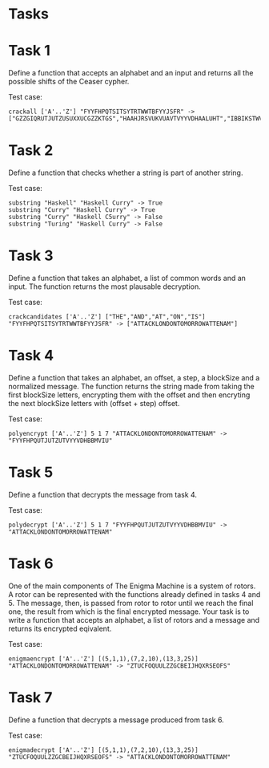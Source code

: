 # Tasks

# Task 1
Define a function that accepts an alphabet and an input and returns all the possible shifts of the Ceaser cypher.

Test case:

    crackall ['A'..'Z'] "FYYFHPQTSITSYTRTWWTBFYYJSFR" -> ["GZZGIQRUTJUTZUSUXXUCGZZKTGS","HAAHJRSVUKVUAVTVYYVDHAALUHT","IBBIKSTWVLWVBWUWZZWEIBBMVIU","JCCJLTUXWMXWCXVXAAXFJCCNWJV","KDDKMUVYXNYXDYWYBBYGKDDOXKW","LEELNVWZYOZYEZXZCCZHLEEPYLX","MFFMOWXAZPAZFAYADDAIMFFQZMY","NGGNPXYBAQBAGBZBEEBJNGGRANZ","OHHOQYZCBRCBHCACFFCKOHHSBOA","PIIPRZADCSDCIDBDGGDLPIITCPB","QJJQSABEDTEDJECEHHEMQJJUDQC","RKKRTBCFEUFEKFDFIIFNRKKVERD","SLLSUCDGFVGFLGEGJJGOSLLWFSE","TMMTVDEHGWHGMHFHKKHPTMMXGTF","UNNUWEFIHXIHNIGILLIQUNNYHUG","VOOVXFGJIYJIOJHJMMJRVOOZIVH","WPPWYGHKJZKJPKIKNNKSWPPAJWI","XQQXZHILKALKQLJLOOLTXQQBKXJ","YRRYAIJMLBMLRMKMPPMUYRRCLYK","ZSSZBJKNMCNMSNLNQQNVZSSDMZL","ATTACKLONDONTOMORROWATTENAM","BUUBDLMPOEPOUPNPSSPXBUUFOBN","CVVCEMNQPFQPVQOQTTQYCVVGPCO","DWWDFNORQGRQWRPRUURZDWWHQDP","EXXEGOPSRHSRXSQSVVSAEXXIREQ"]

# Task 2
Define a function that checks whether a string is part of another string.

Test case:

    substring "Haskell" "Haskell Curry" -> True
    substring "Curry" "Haskell Curry" -> True
    substring "Curry" "Haskell C5urry" -> False
    substring "Turing" "Haskell Curry" -> False

# Task 3
Define a function that takes an alphabet, a list of common words and an input. The function returns the most plausable decryption.

Test case:

    crackcandidates ['A'..'Z'] ["THE","AND","AT","ON","IS"] "FYYFHPQTSITSYTRTWWTBFYYJSFR" -> ["ATTACKLONDONTOMORROWATTENAM"]

# Task 4
Define a function that takes an alphabet, an offset, a step, a blockSize and a normalized message. The function returns the string made from taking the first blockSize letters, encrypting them with the offset and then encryting the next blockSize letters with (offset + step) offset.

Test case:

    polyencrypt ['A'..'Z'] 5 1 7 "ATTACKLONDONTOMORROWATTENAM" -> "FYYFHPQUTJUTZUTVYYVDHBBMVIU"

# Task 5
Define a function that decrypts the message from task 4.

Test case:

    polydecrypt ['A'..'Z'] 5 1 7 "FYYFHPQUTJUTZUTVYYVDHBBMVIU" -> "ATTACKLONDONTOMORROWATTENAM"

# Task 6
One of the main components of The Enigma Machine is a system of rotors. A rotor can be represented with the functions already defined in tasks 4 and 5. The message, then, is passed from rotor to rotor until we reach the final one, the result from which is the final encrypted message. Your task is to write a function that accepts an alphabet, a list of rotors and a message and returns its encrypted eqivalent.

Test case:

    enigmaencrypt ['A'..'Z'] [(5,1,1),(7,2,10),(13,3,25)] "ATTACKLONDONTOMORROWATTENAM" -> "ZTUCFOQUULZZGCBEIJHQXRSEOFS" 

# Task 7
Define a function that decrypts a message produced from task 6.

Test case:

    enigmadecrypt ['A'..'Z'] [(5,1,1),(7,2,10),(13,3,25)] "ZTUCFOQUULZZGCBEIJHQXRSEOFS" -> "ATTACKLONDONTOMORROWATTENAM"